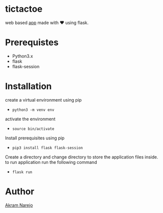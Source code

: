 # tictactoe
web based [app](https://playtiktaktoe.herokuapp.com) made with ❤️ using flask.
# Prerequistes 
* Python3.x
* flask
* flask-session
# Installation
create a virtual environment using pip
* ```python3 -m venv env ```

activate the environment 
* ``` source bin/activate ```

Install prerequisites using pip
* ``` pip3 install flask flask-session ```

Create a directory and change directory to store the application files inside. to run application run the following command
* ``` flask run ```

# Author
[Akram Narejo](https://www.twitter.com/akramnarejo)
